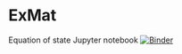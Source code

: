# ExMat

Equation of state Jupyter notebook
[![Binder](https://mybinder.org/badge_logo.svg)](https://mybinder.org/v2/gh/deakins-ox/ExMat/HEAD)
